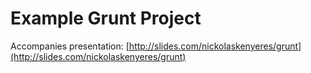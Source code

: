 # Example Grunt Project

Accompanies presentation: [http://slides.com/nickolaskenyeres/grunt](http://slides.com/nickolaskenyeres/grunt)
